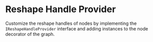 # Reshape Handle Provider
 Customize the reshape handles of nodes by implementing the `IReshapeHandleProvider` interface and adding instances to the node decorator of the graph. 